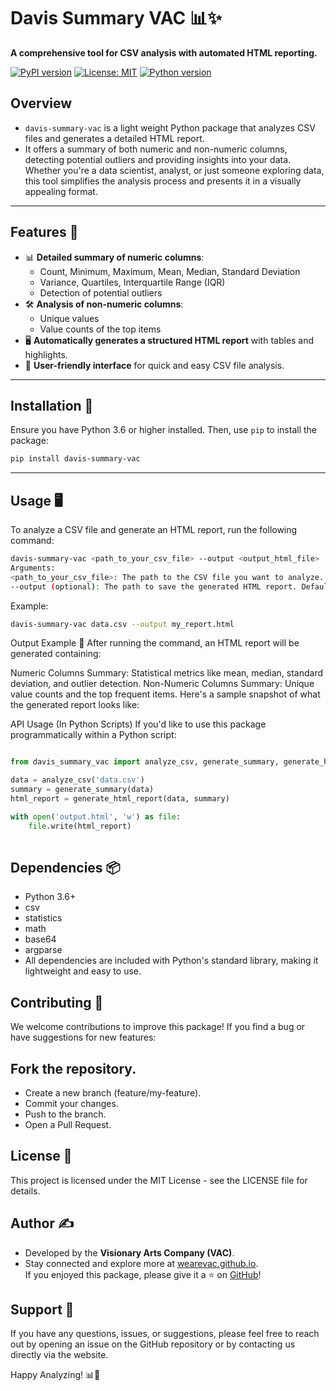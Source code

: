 # **Davis Summary VAC** 📊✨
**A comprehensive tool for CSV analysis with automated HTML reporting.**

[![PyPI version](https://badge.fury.io/py/davis-summary-vac.svg)](https://badge.fury.io/py/davis-summary-vac)
[![License: MIT](https://img.shields.io/badge/License-MIT-yellow.svg)](https://opensource.org/licenses/MIT)
[![Python version](https://img.shields.io/badge/python-3.6%2B-blue.svg)](https://www.python.org/)

## **Overview**
- `davis-summary-vac` is a light weight Python package that analyzes CSV files and generates a detailed HTML report.
- It offers a summary of both numeric and non-numeric columns, detecting potential outliers and providing insights into your data. Whether you're a data scientist, analyst, or just someone exploring data, this tool simplifies the analysis process and presents it in a visually appealing format.

---

## **Features** 🌟
- 📊 **Detailed summary of numeric columns**:
  - Count, Minimum, Maximum, Mean, Median, Standard Deviation
  - Variance, Quartiles, Interquartile Range (IQR)
  - Detection of potential outliers
- 🛠️ **Analysis of non-numeric columns**:
  - Unique values
  - Value counts of the top items
- 🖥️ **Automatically generates a structured HTML report** with tables and highlights.
- 📝 **User-friendly interface** for quick and easy CSV file analysis.

---

## **Installation** 🚀
Ensure you have Python 3.6 or higher installed. Then, use `pip` to install the package:

```bash
pip install davis-summary-vac
```

---
## **Usage** 🖥️
To analyze a CSV file and generate an HTML report, run the following command:

```bash
davis-summary-vac <path_to_your_csv_file> --output <output_html_file>
Arguments:
<path_to_your_csv_file>: The path to the CSV file you want to analyze.
--output (optional): The path to save the generated HTML report. Default is analysis_report.html.
```
Example:
```bash
davis-summary-vac data.csv --output my_report.html
```
Output Example 📄
After running the command, an HTML report will be generated containing:

Numeric Columns Summary: Statistical metrics like mean, median, standard deviation, and outlier detection.
Non-Numeric Columns Summary: Unique value counts and the top frequent items.
Here's a sample snapshot of what the generated report looks like:

API Usage (In Python Scripts)
If you'd like to use this package programmatically within a Python script:

```python

from davis_summary_vac import analyze_csv, generate_summary, generate_html_report

data = analyze_csv('data.csv')
summary = generate_summary(data)
html_report = generate_html_report(data, summary)

with open('output.html', 'w') as file:
    file.write(html_report)
    
```
## **Dependencies** 📦
- Python 3.6+
- csv
- statistics
- math
- base64
- argparse
- All dependencies are included with Python's standard library, making it lightweight and easy to use.

## **Contributing** 🤝
We welcome contributions to improve this package! If you find a bug or have suggestions for new features:

## **Fork the repository.**
- Create a new branch (feature/my-feature).
- Commit your changes.
- Push to the branch.
- Open a Pull Request.

## **License** 📄
This project is licensed under the MIT License - see the LICENSE file for details.

## **Author** ✍️
- Developed by the **Visionary Arts Company (VAC)**.  
- Stay connected and explore more at [wearevac.github.io](https://wearevac.github.io/wearevac/).  
If you enjoyed this package, please give it a ⭐ on [GitHub](https://github.com/Wearevac/davis-summary)!


## **Support** 💬
If you have any questions, issues, or suggestions, please feel free to reach out by opening an issue on the GitHub repository or by contacting us directly via the website.

Happy Analyzing! 📊🎉